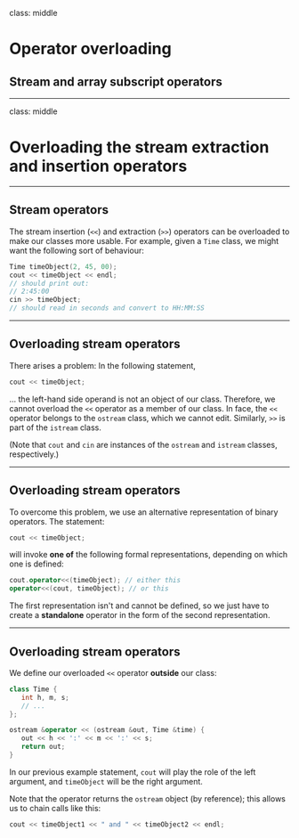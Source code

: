 class: middle
# Operator overloading
## Stream and array subscript operators

---

class: middle
# Overloading the stream extraction and insertion operators

---

## Stream operators
The stream insertion (`<<`) and extraction (`>>`) operators can be overloaded to make our classes more usable. For example, given a `Time` class, we might want the following sort of behaviour:
```c++
Time timeObject(2, 45, 00);
cout << timeObject << endl;
// should print out:
// 2:45:00
cin >> timeObject;
// should read in seconds and convert to HH:MM:SS
```

---

## Overloading stream operators
There arises a problem: In the following statement,
```c++
cout << timeObject;
```
... the left-hand side operand is not an object of our class. Therefore, we cannot overload the `<<` operator as a member of our class. In face, the `<<` operator belongs to the `ostream` class, which we cannot edit. Similarly, `>>` is part of the `istream` class.

(Note that `cout` and `cin` are instances of the `ostream` and `istream` classes, respectively.)

---

## Overloading stream operators
To overcome this problem, we use an alternative representation of binary operators. The statement:
```c++
cout << timeObject;
```
will invoke **one of** the following formal representations, depending on which one is defined:
```c++
cout.operator<<(timeObject); // either this
operator<<(cout, timeObject); // or this
```
The first representation isn't and cannot be defined, so we just have to create a **standalone** operator in the form of the second representation.

---

## Overloading stream operators
We define our overloaded `<<` operator **outside** our class:
```c++
class Time {
   int h, m, s;
   // ...
};

ostream &operator << (ostream &out, Time &time) {
   out << h << ':' << m << ':' << s;
   return out;
}
```
In our previous example statement, `cout` will play the role of the left argument, and `timeObject` will be the right argument.

Note that the operator returns the `ostream` object (by reference); this allows us to chain calls like this:
```c++
cout << timeObject1 << " and " << timeObject2 << endl;
```
